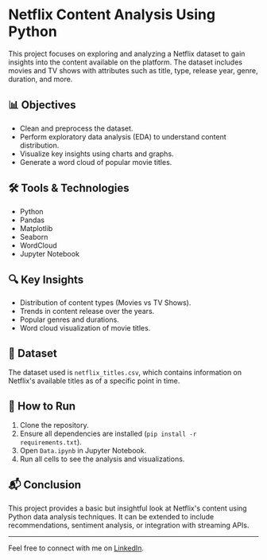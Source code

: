 # Netflix Content Analysis Using Python

This project focuses on exploring and analyzing a Netflix dataset to gain insights into the content available on the platform. The dataset includes movies and TV shows with attributes such as title, type, release year, genre, duration, and more.

## 📊 Objectives
- Clean and preprocess the dataset.
- Perform exploratory data analysis (EDA) to understand content distribution.
- Visualize key insights using charts and graphs.
- Generate a word cloud of popular movie titles.

## 🛠️ Tools & Technologies
- Python
- Pandas
- Matplotlib
- Seaborn
- WordCloud
- Jupyter Notebook

## 🔍 Key Insights
- Distribution of content types (Movies vs TV Shows).
- Trends in content release over the years.
- Popular genres and durations.
- Word cloud visualization of movie titles.

## 📁 Dataset
The dataset used is `netflix_titles.csv`, which contains information on Netflix's available titles as of a specific point in time.



## 📌 How to Run
1. Clone the repository.
2. Ensure all dependencies are installed (`pip install -r requirements.txt`).
3. Open `Data.ipynb` in Jupyter Notebook.
4. Run all cells to see the analysis and visualizations.

## 📬 Conclusion
This project provides a basic but insightful look at Netflix's content using Python data analysis techniques. It can be extended to include recommendations, sentiment analysis, or integration with streaming APIs.

---

Feel free to connect with me on [LinkedIn](https://www.linkedin.com/in/ramchandra-kanade-450582257).

